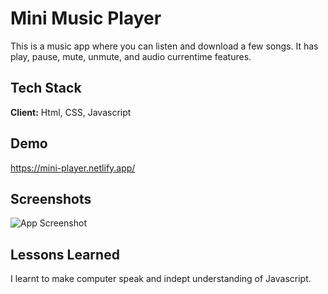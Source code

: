 # Mini Music Player
This is a music app where you can listen and download a few songs. It has play, pause, mute, unmute, and audio currentime features. 





## Tech Stack

**Client:** Html, CSS, Javascript


## Demo
https://mini-player.netlify.app/


## Screenshots

![App Screenshot](https://res.cloudinary.com/nkechi-christabel/image/upload/c_scale,w_948/v1654980189/m56tl7fr5qhc8eetgyfj.png)



## Lessons Learned
I learnt to make computer speak and indept understanding of Javascript.
